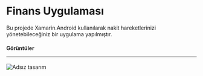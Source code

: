 # Finans Uygulaması
Bu projede Xamarin.Android kullanılarak nakit hareketlerinizi yönetebileceğiniz bir uygulama yapılmıştır.
#### Görüntüler<hr>
![Adsız tasarım](https://user-images.githubusercontent.com/77530565/144820138-b8a3e1ac-d3f5-414d-aed6-22215f57d707.png)
